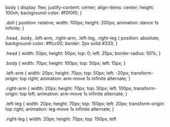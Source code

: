 body {
    display: flex;
    justify-content: center;
    align-items: center;
    height: 100vh;
    background-color: #f0f0f0;
}

.doll {
    position: relative;
    width: 100px;
    height: 200px;
    animation: dance 1s infinite;
}

.head, .body, .left-arm, .right-arm, .left-leg, .right-leg {
    position: absolute;
    background-color: #ffcc00;
    border: 2px solid #333;
}

.head {
    width: 50px;
    height: 50px;
    top: 0;
    left: 25px;
    border-radius: 50%;
}

.body {
    width: 70px;
    height: 100px;
    top: 50px;
    left: 15px;
}

.left-arm {
    width: 20px;
    height: 70px;
    top: 50px;
    left: -20px;
    transform-origin: top right;
    animation: arm-move 1s infinite alternate;
}

.right-arm {
    width: 20px;
    height: 70px;
    top: 50px;
    left: 100px;
    transform-origin: top left;
    animation: arm-move 1s infinite alternate;
}

.left-leg {
    width: 20px;
    height: 70px;
    top: 150px;
    left: 20px;
    transform-origin: top right;
    animation: leg-move 1s infinite alternate;
}

.right-leg {
    width: 20px;
    height: 70px;
    top: 150px;
    left